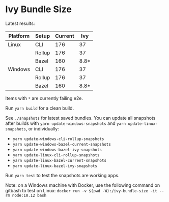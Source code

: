 # Ivy Bundle Size

Latest results:

| Platform | Setup  | Current | Ivy |
|----------|--------|---------|-----|
| Linux    | CLI    | 176     | 37  |
|          | Rollup | 176     | 37  |
|          | Bazel  | 160     | 8.8*|
| Windows  | CLI    | 176     | 37  |
|          | Rollup | 176     | 37  |
|          | Bazel  | 160     | 8.8*|

Items with `*` are currently failing e2e.

Run `yarn build` for a clean build.

See `./snapshots` for latest saved bundles.
You can update all snapshots after builds with `yarn update-windows-snapshots` and 
`yarn update-linux-snapshots`, or individually:
- `yarn update-windows-cli-rollup-snapshots`
- `yarn update-windows-bazel-current-snapshots`
- `yarn update-windows-bazel-ivy-snapshots`
- `yarn update-linux-cli-rollup-snapshots`
- `yarn update-linux-bazel-current-snapshots`
- `yarn update-linux-bazel-ivy-snapshots`

Run `yarn test` to test the snapshots are working apps.

Note: on a Windows machine with Docker, use the following command on gitbash to test on Linux:
`docker run -v $(pwd -W):/ivy-bundle-size -it --rm node:10.12 bash`
